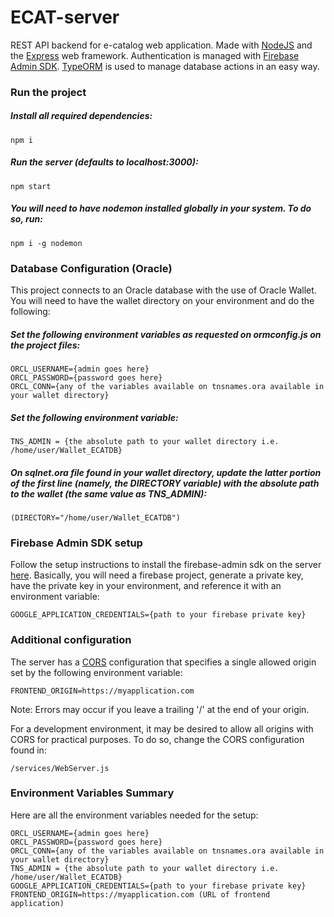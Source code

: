 # ECAT-server

REST API backend for e-catalog web application. Made with [NodeJS](https://nodejs.org) and the [Express](https://expressjs.com/) web framework. Authentication is managed with [Firebase Admin SDK](https://firebase.google.com/docs/admin/setup). [TypeORM](https://typeorm.io) is used to manage database actions in an easy way. 

### Run the project

##### Install all required dependencies:
```
npm i
```

##### Run the server (defaults to localhost:3000):
```
npm start
```

##### You will need to have nodemon installed globally in your system. To do so, run:
```
npm i -g nodemon
```

### Database Configuration (Oracle)
This project connects to an Oracle database with the use of Oracle Wallet. You will need to have the wallet directory on your environment and do the following:

##### Set the following environment variables as requested on ormconfig.js on the project files:
```
ORCL_USERNAME={admin goes here}
ORCL_PASSWORD={password goes here}
ORCL_CONN={any of the variables available on tnsnames.ora available in your wallet directory}
```

##### Set the following environment variable:
```
TNS_ADMIN = {the absolute path to your wallet directory i.e. /home/user/Wallet_ECATDB}
```

##### On sqlnet.ora file found in your wallet directory, update the latter portion of the first line (namely, the DIRECTORY variable) with the absolute path to the wallet (the same value as TNS_ADMIN):
```
(DIRECTORY="/home/user/Wallet_ECATDB")
```

### Firebase Admin SDK setup
Follow the setup instructions to install the firebase-admin sdk on the server [here](https://firebase.google.com/docs/admin/setup). Basically, you will need a firebase project, generate a private key, have the private key in your environment, and reference it with an environment variable:
```
GOOGLE_APPLICATION_CREDENTIALS={path to your firebase private key}
```

### Additional configuration
The server has a [CORS](https://en.wikipedia.org/wiki/Cross-origin_resource_sharing) configuration that specifies a single allowed origin set by the following environment variable:
```
FRONTEND_ORIGIN=https://myapplication.com
```
Note: Errors may occur if you leave a trailing '/' at the end of your origin.

For a development environment, it may be desired to allow all origins with CORS for practical purposes. To do so, change the CORS configuration found in:
```
/services/WebServer.js
```
### Environment Variables Summary
Here are all the environment variables needed for the setup:
```
ORCL_USERNAME={admin goes here}
ORCL_PASSWORD={password goes here}
ORCL_CONN={any of the variables available on tnsnames.ora available in your wallet directory}
TNS_ADMIN = {the absolute path to your wallet directory i.e. /home/user/Wallet_ECATDB}
GOOGLE_APPLICATION_CREDENTIALS={path to your firebase private key}
FRONTEND_ORIGIN=https://myapplication.com (URL of frontend application)
```
